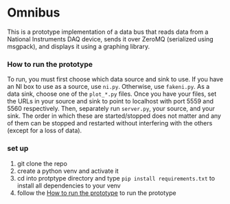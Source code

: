 # Omnibus

This is a prototype implementation of a data bus that reads data from a National Instruments DAQ device, sends it over ZeroMQ (serialized using msgpack), and displays it using a graphing library.

### How to run the prototype
To run, you must first choose which data source and sink to use. If you have an NI box to use as a source, use `ni.py`. Otherwise, use `fakeni.py`. As a data sink, choose one of the `plot_*.py` files. Once you have your files, set the URLs in your source and sink to point to localhost with port 5559 and 5560 respectively. Then, separately run `server.py`, your source, and your sink. The order in which these are started/stopped does not matter and any of them can be stopped and restarted without interfering with the others (except for a loss of data).

### set up
1. git clone the repo
2. create a python venv and activate it
3. cd into protptype directory and type `pip install requirements.txt` to install all dependencies to your venv
4. follow the [How to run the prototype](#How-to-run-the-prototype) to run the prototype

